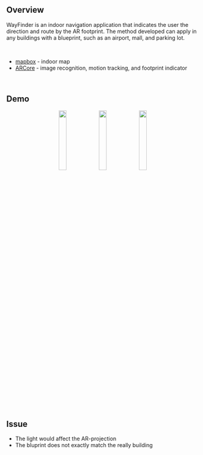 ## Overview
WayFinder is an indoor navigation application that indicates the user the direction and route by the AR footprint. The method developed can apply in any buildings with a blueprint, such as an airport, mall, and parking lot.

<br>

* [mapbox](https://docs.mapbox.com/android/maps/examples/) - indoor map
* [ARCore](https://developers.google.com/ar/develop/java/augmented-images) - image recognition, motion tracking, and footprint indicator

<br>

## Demo
<p align="center">
<img src="/.meta/demo1.gif" width="20%" height="20%">
<img src="/.meta/demo2.gif" width="20%" height="20%">
<img src="/.meta/demo3.gif" width="20%" height="20%">
</p>

## Issue
* The light would affect the AR-projection
* The bluprint does not exactly match the really building

